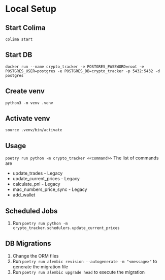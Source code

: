 # Local Setup

## Start Colima
``colima start``
## Start DB
``docker run --name crypto_tracker -e POSTGRES_PASSWORD=root -e POSTGRES_USER=postgres -e POSTGRES_DB=crypto_tracker -p 5432:5432 -d postgres``

## Create venv 
``python3 -m venv .venv``

## Activate venv
``source .venv/bin/activate``

## Usage
`poetry run python -m crypto_tracker <<command>>`
The list of commands are
 - update_trades - Legacy
 - update_current_prices - Legacy
 - calculate_pnl - Legacy
 - mac_numbers_price_sync - Legacy
 - add_wallet

## Scheduled Jobs
1. Run ``poetry run python -m crypto_tracker.schedulers.update_current_prices``

## DB Migrations

1. Change the ORM files
2. Run `poetry run alembic revision --autogenerate -m "<message>"` to generate the migration file
3. Run `poetry run alembic upgrade head` to execute the migration